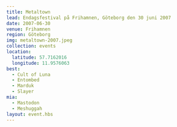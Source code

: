 ```yaml
---
title: Metaltown
lead: Endagsfestival på Frihamnen, Göteborg den 30 juni 2007
date: 2007-06-30
venue: Frihamnen
region: Göteborg
img: metaltown-2007.jpeg
collection: events
location:
  latitude: 57.7162016
  longitude: 11.9576063
best:
  - Cult of Luna
  - Entombed
  - Marduk
  - Slayer
mia:
  - Mastodon
  - Meshuggah
layout: event.hbs
---
```

